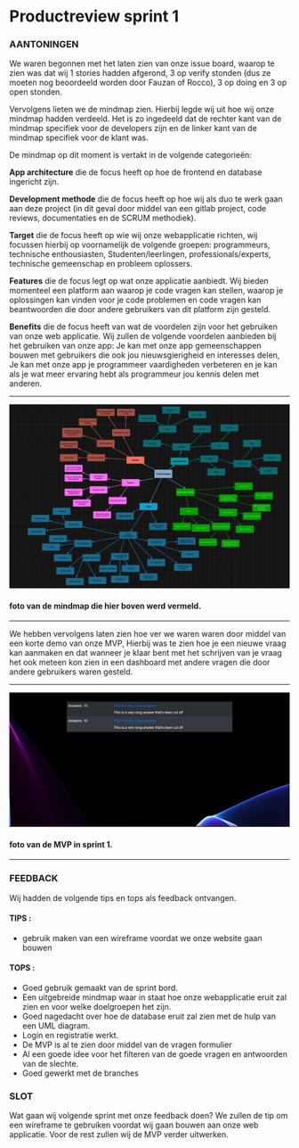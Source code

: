 # Productreview sprint 1

### AANTONINGEN
We waren begonnen met het laten zien van onze issue board, waarop te zien was dat wij 1 stories hadden afgerond, 3 op verify stonden (dus ze moeten nog beoordeeld worden door Fauzan of Rocco), 3 op doing en 3 op open stonden. 

Vervolgens lieten we de mindmap zien. Hierbij legde wij uit hoe wij onze mindmap hadden verdeeld. Het is zo ingedeeld dat de rechter kant van de mindmap specifiek voor de developers zijn en de linker kant van de mindmap specifiek voor de klant was.

De mindmap op dit moment is vertakt in de volgende categorieën:

**App architecture** die de focus heeft op hoe de frontend en database ingericht zijn.

**Development methode** die de focus heeft op hoe wij als duo te werk gaan aan deze project (in dit geval door middel van een gitlab project, code reviews, documentaties en de SCRUM methodiek).

**Target** die de focus heeft op wie wij onze webapplicatie richten, wij focussen hierbij op voornamelijk de volgende groepen: programmeurs, technische enthousiasten, Studenten/leerlingen, professionals/experts, technische gemeenschap en probleem oplossers.

**Features** die de focus legt op wat onze applicatie aanbiedt. Wij bieden momenteel een platform aan waarop je code vragen kan stellen, waarop je oplossingen kan vinden voor je code problemen en code vragen kan beantwoorden die door andere gebruikers van dit platform zijn gesteld.

**Benefits** die de focus heeft van wat de voordelen zijn voor het gebruiken van onze web applicatie. Wij zullen de volgende voordelen aanbieden bij het gebruiken van onze app: Je kan met onze app gemeenschappen bouwen met gebruikers die ook jou nieuwsgierigheid en interesses delen, Je kan met onze app je programmeer vaardigheden verbeteren en je kan als je wat meer ervaring hebt als programmeur jou kennis delen met anderen.

---
![CodeExchange, mindmap](/docs/mindmap.png)
#### foto van de mindmap die hier boven werd vermeld.
---


We hebben vervolgens laten zien hoe ver we waren waren door middel van een korte demo van onze MVP, Hierbij was te zien hoe je een nieuwe vraag kan aanmaken en dat wanneer je klaar bent met het schrijven van je vraag het ook meteen kon zien in een dashboard met andere vragen die door andere gebruikers waren gesteld.

---
![CodeExchange, sprintMVP1](mvpSprint1.png)
#### foto van de MVP in sprint 1.
---

### FEEDBACK
Wij hadden de volgende tips en tops als feedback ontvangen.

#### TIPS : 
- gebruik maken van een wireframe voordat we onze website gaan bouwen

#### TOPS :
- Goed gebruik gemaakt van de sprint bord.
- Een uitgebreide mindmap waar in staat hoe onze webapplicatie eruit zal zien en voor welke doelgroepen het zijn.
- Goed nagedacht over hoe de database eruit zal zien met de hulp van een UML diagram.
- Login en registratie werkt.
- De MVP is al te zien door middel van de vragen formulier
- Al een goede idee voor het filteren van de goede vragen en antwoorden van de slechte.
- Goed gewerkt met de branches 

### SLOT
Wat gaan wij volgende sprint met onze feedback doen? We zullen de tip om een wireframe te gebruiken voordat wij gaan bouwen aan onze web applicatie. Voor de rest zullen wij de MVP verder uitwerken.




